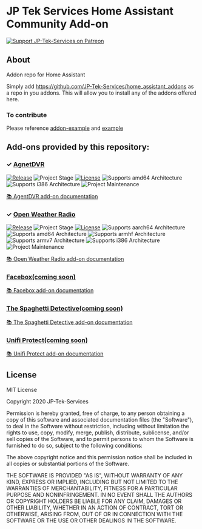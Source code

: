 # JP Tek Services Home Assistant Community Add-on

[![Support JP-Tek-Services on Patreon][patreon-shield]][patreon]

## About

Addon repo for Home Assistant

Simply add https://github.com/JP-Tek-Services/home_assistant_addons as a repo in you addons. This will allow you to install any of the addons offered here.

### To contribute
Please reference [addon-example](https://github.com/JP-Tek-Services/addon-example) and [example](https://github.com/JP-Tek-Services/home_assistant_addons/tree/master/example)

## Add-ons provided by this repository:
### &#10003; [AgnetDVR][addon-agetdvr]
[![Release][agentdvr-release-shield]][agentdvr-release] ![Project Stage][project-stage-shield] [![License][license-shield]](LICENSE.md)
![Supports amd64 Architecture][amd64-shield]
![Supports i386 Architecture][i386-shield]
![Project Maintenance][maintenance-shield]

[:books: AgentDVR add-on documentation][addon-doc-agentdvr]

### &#10003; [Open Weather Radio][addon-owr]
[![Release][owr-release-shield]][owr-release] ![Project Stage][project-stage-shield] [![License][license-shield]](LICENSE.md)
![Supports aarch64 Architecture][aarch64-shield]
![Supports amd64 Architecture][amd64-shield]
![Supports armhf Architecture][armhf-shield]
![Supports armv7 Architecture][armv7-shield]
![Supports i386 Architecture][i386-shield]
![Project Maintenance][maintenance-shield]

[:books: Open Weather Radio add-on documentation][addon-doc-owr]

###  [Facebox(coming soon)][addon-facebox]

[:books: Facebox add-on documentation][addon-doc-facebox]

###  [The Spaghetti Detective(coming soon)][addon-thespaghettidetective]

[:books: The Spaghetti Detective add-on documentation][addon-doc-thespaghettidetective]

###  [Unifi Protect(coming soon)][addon-unifiprotect]

[:books: Unifi Protect add-on documentation][addon-doc-unifiprotect]


## License

MIT License

Copyright 2020 JP-Tek-Services

Permission is hereby granted, free of charge, to any person obtaining a copy of this software and associated documentation files (the "Software"), to deal in the Software without restriction, including without limitation the rights to use, copy, modify, merge, publish, distribute, sublicense, and/or sell copies of the Software, and to permit persons to whom the Software is furnished to do so, subject to the following conditions:

The above copyright notice and this permission notice shall be included in all copies or substantial portions of the Software.

THE SOFTWARE IS PROVIDED "AS IS", WITHOUT WARRANTY OF ANY KIND, EXPRESS OR IMPLIED, INCLUDING BUT NOT LIMITED TO THE WARRANTIES OF MERCHANTABILITY, FITNESS FOR A PARTICULAR PURPOSE AND NONINFRINGEMENT. IN NO EVENT SHALL THE AUTHORS OR COPYRIGHT HOLDERS BE LIABLE FOR ANY CLAIM, DAMAGES OR OTHER LIABILITY, WHETHER IN AN ACTION OF CONTRACT, TORT OR OTHERWISE, ARISING FROM, OUT OF OR IN CONNECTION WITH THE SOFTWARE OR THE USE OR OTHER DEALINGS IN THE SOFTWARE.

[discord-shield]: https://img.shields.io/discord/478094546522079232.svg
[discord]: https://discord.me/hassioaddons
[maintenance-shield]: https://img.shields.io/maintenance/yes/2020.svg
[patreon-shield]: https://jpeterson37.github.io/patreon/patreon.png
[patreon]: https://www.patreon.com/jptekservices
[project-stage-shield]: https://img.shields.io/badge/project%20stage-experimental-yellow.svg
[agentdvr-release-shield]: https://img.shields.io/badge/version-v0.01.0-blue.svg
[agentdvr-release]: https://github.com/jpeterson37/addon-agentdvr/tree/v0.1.0
[owr-release-shield]: https://img.shields.io/badge/version-v0.0.4-blue.svg
[owr-release]: https://github.com/JP-Tek-Services/addon-open-weather-radio/
[screenshot]: https://raw.githubusercontent.com/jpeterson37/addon-agentdvr/dev/images/screenshot.png
[ispyurl]: https://www.ispyconnect.com/
[amd64-shield]: https://img.shields.io/badge/amd64-yes-green.svg
[i386-shield]: https://img.shields.io/badge/i386-yes-green.svg
[aarch64-shield]: https://img.shields.io/badge/aarch64-yes-green.svg
[armhf-shield]: https://img.shields.io/badge/armhf-no-red.svg
[armv7-shield]: https://img.shields.io/badge/armv7-yes-green.svg
[license-shield]: https://img.shields.io/github/license/JP-Tek-Services/addon-example.svg
[addon-doc-agentdvr]: https://github.com/JP-Tek-Services/home_assistant_addons/tree/master/agentdvr/README.md
[addon-agetdvr]: https://github.com/JP-Tek-Services/home_assistant_addons/tree/master/agentdvr
[addon-facebox]: https://github.com/JP-Tek-Services/home_assistant_addons/tree/master/facebox
[addon-doc-facebox]: https://github.com/JP-Tek-Services/home_assistant_addons/tree/master/facebox/README.md
[addon-thespaghettidetective]: https://github.com/JP-Tek-Services/home_assistant_addons/tree/master/thespaghettidetective
[addon-doc-thespaghettidetective]: https://github.com/JP-Tek-Services/home_assistant_addons/tree/master/thespaghettidetective/README.md
[addon-unifiprotect]: https://github.com/JP-Tek-Services/home_assistant_addons/tree/master/unifiprotect
[addon-doc-unifiprotect]: https://github.com/JP-Tek-Services/home_assistant_addons/tree/master/unifiprotect/README.md
[addon-doc-owr]: https://github.com/JP-Tek-Services/home_assistant_addons/tree/master/open-weather-radio/README.md
[addon-owr]: https://github.com/JP-Tek-Services/home_assistant_addons/tree/master/open-weather-radio
